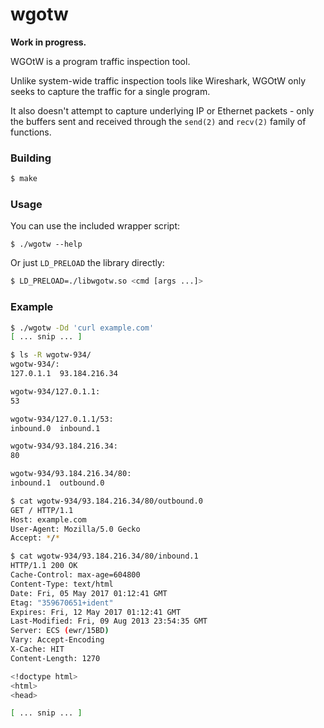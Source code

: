 wgotw
=====

**Work in progress.**

WGOtW is a program traffic inspection tool.

Unlike system-wide traffic inspection tools like Wireshark, WGOtW only
seeks to capture the traffic for a single program.

It also doesn't attempt to capture underlying IP or Ethernet packets - only
the buffers sent and received through the `send(2)` and `recv(2)` family
of functions.

### Building

```bash
$ make
```

### Usage

You can use the included wrapper script:

```
$ ./wgotw --help
```

Or just `LD_PRELOAD` the library directly:

```bash
$ LD_PRELOAD=./libwgotw.so <cmd [args ...]>
```

### Example

```bash
$ ./wgotw -Dd 'curl example.com'
[ ... snip ... ]

$ ls -R wgotw-934/
wgotw-934/:
127.0.1.1  93.184.216.34

wgotw-934/127.0.1.1:
53

wgotw-934/127.0.1.1/53:
inbound.0  inbound.1

wgotw-934/93.184.216.34:
80

wgotw-934/93.184.216.34/80:
inbound.1  outbound.0

$ cat wgotw-934/93.184.216.34/80/outbound.0
GET / HTTP/1.1
Host: example.com
User-Agent: Mozilla/5.0 Gecko
Accept: */*

$ cat wgotw-934/93.184.216.34/80/inbound.1
HTTP/1.1 200 OK
Cache-Control: max-age=604800
Content-Type: text/html
Date: Fri, 05 May 2017 01:12:41 GMT
Etag: "359670651+ident"
Expires: Fri, 12 May 2017 01:12:41 GMT
Last-Modified: Fri, 09 Aug 2013 23:54:35 GMT
Server: ECS (ewr/15BD)
Vary: Accept-Encoding
X-Cache: HIT
Content-Length: 1270

<!doctype html>
<html>
<head>

[ ... snip ... ]
```
